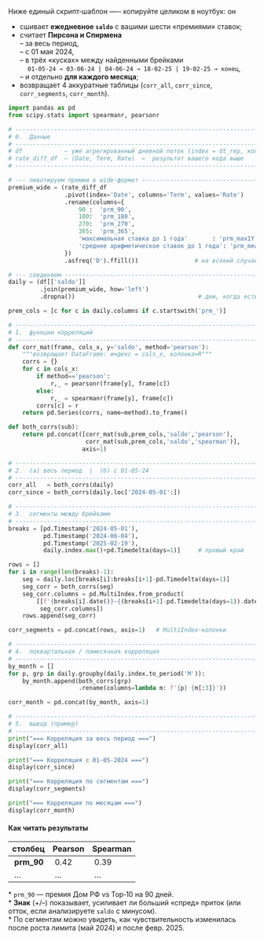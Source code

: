 Ниже единый скрипт‑шаблон ―‑‑ копируйте целиком в ноутбук: он

* cшивает **ежедневное `saldo`** с вашими шести «премиями» ставок;
* считает **Пирсона и Спирмена**  
  – за весь период,  
  – с 01 мая 2024,  
  – в трёх «кусках» между найденными брейками  
    `01‑05‑24 → 03‑06‑24 | 04‑06‑24 → 18‑02‑25 | 19‑02‑25 → конец`,  
  – и отдельно **для каждого месяца**;
* возвращает 4 аккуратные таблицы (`corr_all`, `corr_since`, `corr_segments`, `corr_month`).

```python
import pandas as pd
from scipy.stats import spearmanr, pearsonr

# -----------------------------------------------------------------------
# 0.  Данные
# -----------------------------------------------------------------------
# df            – уже агрегированный дневной поток (index = dt_rep, кол. 'saldo')
# rate_diff_df  – (Date, Term, Rate)  ←  результат вашего кода выше
# -----------------------------------------------------------------------

# --- пивотируем премии в wide‑формат -----------------------------------
premium_wide = (rate_diff_df
                .pivot(index='Date', columns='Term', values='Rate')
                .rename(columns={
                    90 :  'prm_90',
                    180:  'prm_180',
                    270:  'prm_270',
                    365:  'prm_365',
                    'максимальная ставка до 1 года'       : 'prm_max1Y',
                    'среднее арифметическое ставок до 1 года': 'prm_mean1Y'
                })
                .asfreq('D').ffill())                # на всякий случай

# --- соединяем ---------------------------------------------------------
daily = (df[['saldo']]
         .join(premium_wide, how='left')
         .dropna())                                   # дни, когда есть и saldo, и премия

prem_cols = [c for c in daily.columns if c.startswith('prm_')]

# -----------------------------------------------------------------------
# 1.  функции корреляций
# -----------------------------------------------------------------------
def corr_mat(frame, cols_x, y='saldo', method='pearson'):
    """возвращает DataFrame: индекс = cols_x, колонка=R"""
    corrs = {}
    for c in cols_x:
        if method=='pearson':
            r,_ = pearsonr(frame[y], frame[c])
        else:
            r,_ = spearmanr(frame[y], frame[c])
        corrs[c] = r
    return pd.Series(corrs, name=method).to_frame()

def both_corrs(sub):
    return pd.concat([corr_mat(sub,prem_cols,'saldo','pearson'),
                      corr_mat(sub,prem_cols,'saldo','spearman')],
                     axis=1)

# -----------------------------------------------------------------------
# 2.  (а) весь период  |  (б) c 01‑05‑24
# -----------------------------------------------------------------------
corr_all   = both_corrs(daily)
corr_since = both_corrs(daily.loc['2024-05-01':])

# -----------------------------------------------------------------------
# 3.  сегменты между брейками
# -----------------------------------------------------------------------
breaks = [pd.Timestamp('2024-05-01'),
          pd.Timestamp('2024-06-04'),
          pd.Timestamp('2025-02-19'),
          daily.index.max()+pd.Timedelta(days=1)]     # правый край

rows = []
for i in range(len(breaks)-1):
    seg = daily.loc[breaks[i]:breaks[i+1]-pd.Timedelta(days=1)]
    seg_corr = both_corrs(seg)
    seg_corr.columns = pd.MultiIndex.from_product(
        [[f'{breaks[i].date()}–{(breaks[i+1]-pd.Timedelta(days=1)).date()}'],
         seg_corr.columns])
    rows.append(seg_corr)

corr_segments = pd.concat(rows, axis=1)   # MultiIndex‑колонки

# -----------------------------------------------------------------------
# 4.  поквартальная / помесячная корреляция
# -----------------------------------------------------------------------
by_month = []
for p, grp in daily.groupby(daily.index.to_period('M')):
    by_month.append(both_corrs(grp)
                    .rename(columns=lambda m: f'{p} {m[:3]}'))

corr_month = pd.concat(by_month, axis=1)

# -----------------------------------------------------------------------
# 5.  вывод (пример)
# -----------------------------------------------------------------------
print("=== Корреляция за весь период ===")
display(corr_all)

print("=== Корреляция c 01‑05‑2024 ===")
display(corr_since)

print("=== Корреляция по сегментам ===")
display(corr_segments)

print("=== Корреляция по месяцам ===")
display(corr_month)
```

#### Как читать результаты
| столбец | Pearson | Spearman |
|---------|---------|----------|
| **prm_90** | 0.42 | 0.39 |  
| … | … | … |

* `prm_90` — премия Дом РФ vs Top‑10 на 90 дней.  
* **Знак** (+/–) показывает, усиливает ли больший «спред» приток (или отток, если анализируете `saldo` с минусом).  
* По сегментам можно увидеть, как чувствительность изменилась после роста лимита (май 2024) и после февр. 2025.
